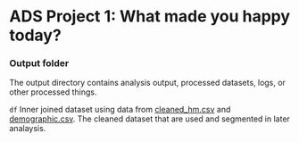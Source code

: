 # ADS Project 1: What made you happy today?
### Output folder

The output directory contains analysis output, processed datasets, logs, or other processed things.

```df```
Inner joined dataset using data from [cleaned_hm.csv](data/cleaned_hm.csv) and [demographic.csv](data/demographic.csv). The cleaned dataset that are used and segmented in later analaysis.

